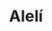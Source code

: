 ---
title: Alelí
date: 
draft: false

# descripcion
description : Aros pasantes colgantes en plata 925 y cristal microcubic. Línea premium.

materials: Plata 925

color: 

dimensions: Largo 4,00 cm x 1,70 cm 

code: 01-01-1166

type: "Aros"

categories: []

price: $8.830,00

price_eftvo: $7.505,00

# Images
# first image will be shown in the product page
images:
  # - image: "images/path_to_image"
  # La ubicacion de las imagenes es imagenes/Aros/Aros.Colgantes/01-01-1166-aleli
  - image: "./images/aros/colgantes/01-01-1166-aleli_a.jpg"
  - image: "./images/aros/colgantes/01-01-1166-aleli_b.jpg"
---